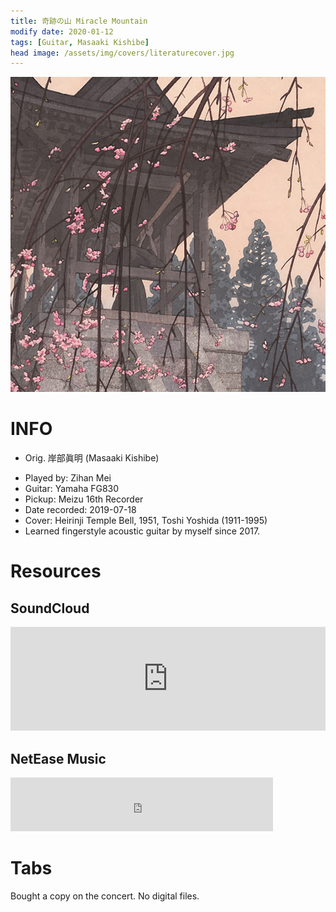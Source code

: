 ```yaml
---
title: 奇跡の山 Miracle Mountain
modify date: 2020-01-12
tags: [Guitar, Masaaki Kishibe]
head image: /assets/img/covers/literaturecover.jpg
---
```


![MiracleMountainNewCover](../../assets/img/02literature/00guitar/2019-07-18%E5%A5%87%E8%B7%A1%E3%81%AE%E5%B1%B1/heirinjidcover.jpg)

# INFO

* Orig. 岸部眞明 (Masaaki Kishibe)
<!--more-->
* Played by: Zihan Mei
* Guitar: Yamaha FG830
* Pickup: Meizu 16th Recorder
* Date recorded: 2019-07-18
* Cover: Heirinji Temple Bell, 1951, Toshi Yoshida (1911-1995)
* Learned fingerstyle acoustic guitar by myself since 2017.

# Resources
## SoundCloud
<iframe width="100%" height="166" scrolling="no" frameborder="no" allow="autoplay" src="https://w.soundcloud.com/player/?url=https%3A//api.soundcloud.com/tracks/741231544&color=%23fd746c&auto_play=false&hide_related=false&show_comments=true&show_user=true&show_reposts=false&show_teaser=true"></iframe>

## NetEase Music

<iframe frameborder="no" border="0" marginwidth="0" marginheight="0" width=420 height=86 src="https://music.163.com/outchain/player?type=3&id=2062188216&auto=0&height=66"></iframe>

# Tabs
Bought a copy on the concert. No digital files.
